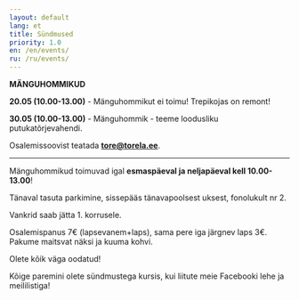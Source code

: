 ```yaml
---
layout: default
lang: et
title: Sündmused
priority: 1.0
en: /en/events/
ru: /ru/events/
---
```


**MÄNGUHOMMIKUD**

**20.05 (10.00-13.00)** - Mänguhommikut ei toimu! Trepikojas on remont!

**30.05 (10.00-13.00)** - Mänguhommik - teeme loodusliku putukatõrjevahendi.

Osalemissoovist teatada **tore@torela.ee**.

***

Mänguhommikud toimuvad igal **esmaspäeval ja neljapäeval kell 10.00-13.00**! 

Tänaval tasuta parkimine, sissepääs tänavapoolsest uksest, fonolukult nr 2.

Vankrid saab jätta 1. korrusele.

Osalemispanus 7€ (lapsevanem+laps), sama pere iga järgnev laps 3€.
Pakume maitsvat näksi ja kuuma kohvi.

Olete kõik väga oodatud!



Kõige paremini olete sündmustega kursis, kui liitute meie Facebooki lehe ja meililistiga!
